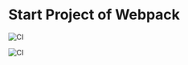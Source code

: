 # Start Project of Webpack

![CI](https://github.com/DnD-developer/startproject-webpack/actions/workflows/deploy.yml/badge.svg?branch=master)

![CI](https://github.com/DnD-developer/startproject-webpack/actions/workflows/build.yml/badge.svg?branch=dev)
